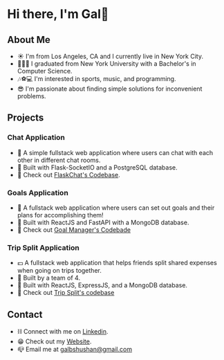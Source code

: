 # Hi there, I'm Gal👋

## About Me
* ☀️ I'm from Los Angeles, CA and I currently live in New York City. 
* 👨🏼‍🎓 I graduated from New York University with a Bachelor's in Computer Science.
* 🎶⚽️💻 I'm interested in sports, music, and programming.
* 😎 I'm passionate about finding simple solutions for inconvenient problems.

## Projects
### Chat Application
* 💬 A simple fullstack web application where users can chat with each other in different chat rooms.
* 🚀 Built with Flask-SocketIO and a PostgreSQL database.
* 🔗 Check out [FlaskChat's Codebase](https://github.com/gbs278/flaskchat-app).

### Goals Application
* 💪 A fullstack web application where users can set out goals and their plans for accomplishing them!
* 🚀 Built with ReactJS and FastAPI with a MongoDB database.
* 🔗 Check out [Goal Manager's Codebade](https://github.com/gbs278/goals-fastapi/tree/main)


### Trip Split Application
* 💵 A fullstack web application that helps friends split shared expenses when going on trips together. 
* 👏 Built by a team of 4.
* 🚀 Built with ReactJS, ExpressJS, and a MongoDB database.
* 🔗 Check out [Trip Split's codebase](https://github.com/gbs278/project-setup-sj-clarke)


## Contact
* ⛓ Connect with me on [Linkedin](https://www.linkedin.com/in/gal-ben-shushan/).
* 😁 Check out my [Website](https://www.galbenshushan.com/).
* 📪 Email me at galbshushan@gmail.com
